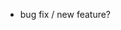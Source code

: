 - bug fix / new feature?   <!-- #issue numbers, if any -->

<!--
Describe your changes here to communicate to the maintainers why we should accept this pull request.

Please add new tests to show the fix or feature works.

Thanks for contributing to Packeta opensource ecosystem!
-->
